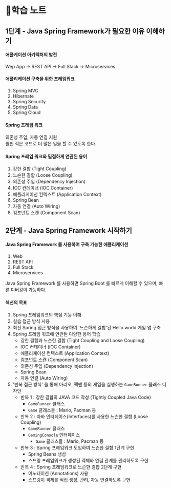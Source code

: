 # 📒학습 노트

## 1단계 - Java Spring Framework가 필요한 이유 이해하기

#### 애플케이션 아키텍처의 발전 
Wep App -> REST API -> Full Stack -> Microservices

#### 애플리케이션 구축을 위한 프레임워크
1. Spring MVC
2. Hibernate
3. Spring Security
4. Spring Data
5. Spring Cloud

#### Spring 프레임 워크
의존성 주입, 자동 연결 지원 <br>
훨씬 적은 코드로 더 많은 일을 할 수 있도록 한다.

#### Spring 프레임 워크와 밀접하게 연관된 용어
1. 강한 결합 (Tight Coupling)
2. 느슨한 결합 (Loose Coupling)
3. 의존성 주입 (Dependency Injection)
4. IOC 컨테이너 (IOC Container)
5. 애플리케이션 컨텍스트 (Application Context)
6. Spring Bean
7. 자동 연결 (Auto Wiring)
8. 컴포넌트 스캔 (Component Scan)

## 2단계 - Java Spring Framework 시작하기

#### Java Spring Framework 를 사용하여 구축 가능한 애플리케이션
1. Web
2. REST API
3. Full Stack
4. Microservices

Java Spring Framework 를 사용하면 Spring Boot 를 빠르게 이해할 수 있으며, 빠른 디버깅이 가능하다.

#### 섹션의 목표
1. Spring 프레임워크의 핵심 기능 이해
2. 실습 접근 방식 사용
3. 최신 Spring 접근 방식을 사용하여 '느슨하게 결합'된 Hello world 게임 앱 구축
4. Spring 프레임 워크에 연관된 다양한 용어 학습
   - 강한 결합과 느슨한 결합 (Tight Coupling and Loose Coupling)
   - IOC 컨테이너 (IOC Container)
   - 애플리케이션 컨텍스트 (Application Context)
   - 컴포넌트 스캔 (Component Scan)
   - 의존성 주입 (Dependency Injection)
   - Spring Bean
   - 자동 연결 (Auto Wiring)
5. '반복 접근 방식' 을 통해 마리오, 팩맨 등의 게임을 실행하는 `GameRunner` 클래스 디자인
   - 반복 1 : 강한 결합의 JAVA 코드 작성 (Tightly Coupled Java Code)
     - `GameRunner` 클래스
     - `Game` 클래스들 : Mario, Pacman 등
   - 반복 2 : 자바 인터페이스(Interfaces)를 사용한 느슨한 결합 (Loose Coupling) 
     - `GameRunner` 클래스
     - `GamingConsole` 인터페이스
       - `Game` 클래스들 : Mario, Pacman 등
   - 반복 3 : Spring 프레임워크 도입하여 느슨한 결합 1단계 구현
     - Spring Beans 생성
     - 스프링 프레임워크가 생성된 객체와 연결 관계를 관리하도록 구현
   - 반복 4 : Spring 프레임워크로 느슨한 결합 2단계 구현
     - 어노테이션 (Annotations) 사용
     - 스프링이 객체를 직접 생성, 관리, 자동 연결하도록 구현